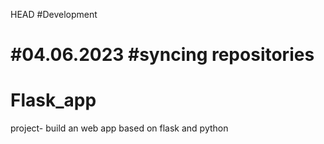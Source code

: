 HEAD
#Development

#04.06.2023
#syncing repositories
=======
# Flask_app
project- build an web app based on flask and python
 
